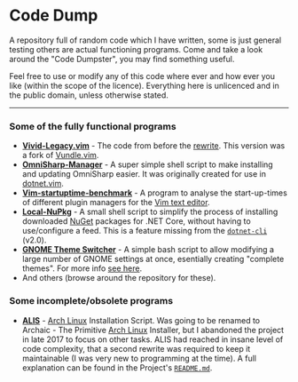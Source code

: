 # Code Dump


A repository full of random code which I have written, some is just general
testing others are actual functioning programs. Come and take a look around the
"Code Dumpster", you may find something useful.

Feel free to use or modify any of this code where ever and how ever you like
(within the scope of the licence). Everything here is unlicenced and in the
public domain, unless otherwise stated.
 

---


### Some of the fully functional programs

* **[Vivid-Legacy.vim]** - The code from before the
  [rewrite](https://github.com/axvr/Vivid.vim). This version was a fork of
  [Vundle.vim](https://github.com/VundleVim/Vundle.vim).
* **[OmniSharp-Manager]** - A super simple shell script to make installing and
  updating OmniSharp easier. It was originally created for use in
  [dotnet.vim](https://github.com/axvr/dotnet.vim).
* **[Vim-startuptime-benchmark]** - A program to analyse the start-up-times of
  different plugin managers for the [Vim text editor](http://www.vim.org).
* **[Local-NuPkg]** - A small shell script to simplify the process of installing
  downloaded [NuGet](https://www.nuget.org) packages for .NET Core, without
  having to use/configure a feed. This is a feature missing from the
  [`dotnet-cli`](https://github.com/dotnet/cli) (v2.0).
* **[GNOME Theme Switcher]** - A simple bash script to allow modifying a large
  number of GNOME settings at once, esentially creating "complete themes". For
  more info [see here](https://www.reddit.com/r/unixporn/comments/73l9qg/gnome_script_to_switch_gnome_themes/).
* And others (browse around the repository for these).


### Some incomplete/obsolete programs

* **[ALIS]** - [Arch Linux] Installation Script. Was going to be renamed to
  Archaic - The Primitive [Arch Linux] Installer, but I abandoned the project in
  late 2017 to focus on other tasks. ALIS had reached in insane level of code
  complexity, that a second rewrite was required to keep it maintainable (I was
  very new to programming at the time). A full explanation can be found in the
  Project's [`README.md`](https://github.com/axvr/ALIS/blob/master/README.md).


[OmniSharp-Manager]:https://github.com/axvr/codedump/blob/master/Shell/omnisharp-manager.sh
[Vivid-Legacy.vim]:https://github.com/axvr/Vivid-Legacy.vim
[ALIS]:https://github.com/axvr/ALIS
[Vim-startuptime-benchmark]:https://github.com/axvr/codedump/tree/master/Vim/vim-startuptime-benchmark
[GNOME Theme Switcher]:https://github.com/axvr/dotfiles/blob/master/manage/gnome-theme.sh
[Local-NuPkg]:https://github.com/axvr/codedump/blob/master/Shell/local-nupkg.sh
[Arch Linux]:https://archlinux.org
